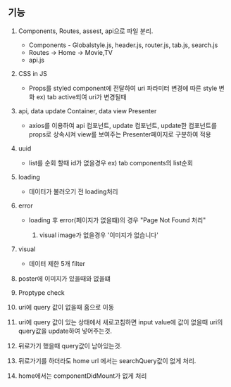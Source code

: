 ## 기능

1. Components, Routes, assest, api으로 파일 분리.

   - Components - Globalstyle.js, header.js, router.js, tab.js, search.js
   - Routes -> Home -> Movie,TV
   - api.js

2. CSS in JS

   - Props를 styled component에 전달하여 uri 파라미터 변경에 따른 style 변화 ex) tab active되여 uri가 변경될때

3. api, data update Container, data view Presenter

   - axios를 이용하여 api 컴포넌트, update 컴포넌트, update한 컴포넌트를 props로 상속시켜 view를 보여주는 Presenter페이지로 구분하여 적용

4. uuid

   - list를 순회 할때 id가 없을경우 ex) tab components의 list순회

5. loading

   - 데이터가 불러오기 전 loading처리

6. error

   - loading 후 error(페이지가 없을떄)의 경우 "Page Not Found 처리"

     1. visual image가 없을경우 '이미지가 없습니다'

7. visual

   - 데이터 제한 5개 filter

8. poster에 이미지가 있을때와 없을떄

9. Proptype check

10. uri에 query 값이 없을때 홈으로 이동

11. uri에 query 값이 있는 상태에서 새로고침하면 input value에 값이 없을때 uri의 query값을 update하여 넣어주는것.

12. 뒤로가기 했을때 query값이 남아있는것.

13. 뒤로가기를 하더라도 home url 에서는 searchQuery값이 없게 처리.

14. home에서는 componentDidMount가 없게 처리
